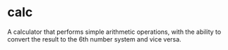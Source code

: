# calc
 A calculator that performs simple arithmetic operations, with the ability to convert the result to the 6th number system and vice versa.
